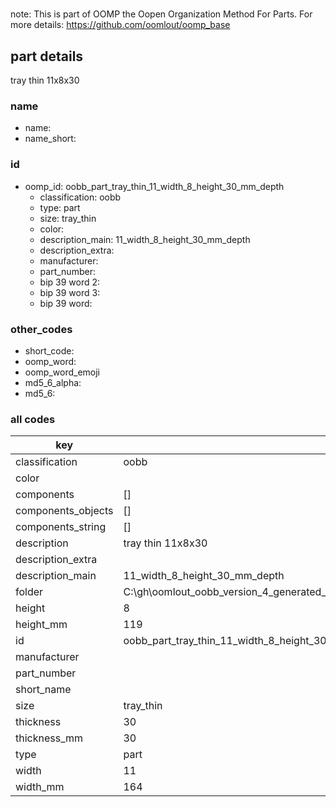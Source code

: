#   

note: This is part of OOMP the Oopen Organization Method For Parts. For more details: https://github.com/oomlout/oomp_base

##  part details



tray thin 11x8x30

### name
* name: 
* name_short: 
### id
* oomp_id: oobb_part_tray_thin_11_width_8_height_30_mm_depth
  * classification: oobb
  * type: part
  * size: tray_thin
  * color: 
  * description_main: 11_width_8_height_30_mm_depth
  * description_extra: 
  * manufacturer: 
  * part_number: 
  * bip 39 word 2: 
  * bip 39 word 3: 
  * bip 39 word: 

### other_codes
* short_code: 
* oomp_word: 
* oomp_word_emoji 
* md5_6_alpha: 
* md5_6: 









### all codes 
| key | value |  
| --- | --- |  
| classification | oobb |  
| color |  |  
| components | [] |  
| components_objects | [] |  
| components_string | [] |  
| description | tray thin 11x8x30 |  
| description_extra |  |  
| description_main | 11_width_8_height_30_mm_depth |  
| folder | C:\gh\oomlout_oobb_version_4_generated_parts\things\oobb_part_tray_thin_11_width_8_height_30_mm_depth |  
| height | 8 |  
| height_mm | 119 |  
| id | oobb_part_tray_thin_11_width_8_height_30_mm_depth |  
| manufacturer |  |  
| part_number |  |  
| short_name |  |  
| size | tray_thin |  
| thickness | 30 |  
| thickness_mm | 30 |  
| type | part |  
| width | 11 |  
| width_mm | 164 |  
